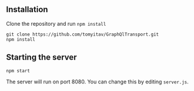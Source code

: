 

## Installation

Clone the repository and run `npm install`

```
git clone https://github.com/tomyitav/GraphQlTransport.git
npm install
```

## Starting the server

```
npm start
```

The server will run on port 8080. You can change this by editing `server.js`.

